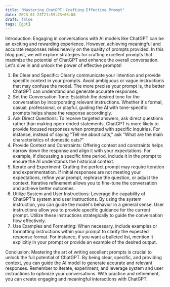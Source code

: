 ```yaml
---
title: "Mastering ChatGPT：Crafting Effective Prompt"
date: 2023-01-23T21:59:23+08:00
draft: false
tags: [gpt]
---
```


Introduction: Engaging in conversations with AI models like ChatGPT can be an exciting and rewarding experience. However, achieving meaningful and accurate responses relies heavily on the quality of prompts provided. In this blog post, we will explore strategies for crafting excellent prompts that maximize the potential of ChatGPT and enhance the overall conversation. Let's dive in and unlock the power of effective prompts!

1. Be Clear and Specific: Clearly communicate your intention and provide specific context in your prompts. Avoid ambiguous or vague instructions that may confuse the model. The more precise your prompt is, the better ChatGPT can understand and generate accurate responses.
2. Set the Conversation Tone: Establish the desired tone for the conversation by incorporating relevant instructions. Whether it's formal, casual, professional, or playful, guiding the AI with tone-specific prompts helps shape the response accordingly.
3. Ask Direct Questions: To receive targeted answers, ask direct questions rather than making open-ended statements. ChatGPT is more likely to provide focused responses when prompted with specific inquiries. For instance, instead of saying "Tell me about cats," ask "What are the main characteristics of domestic cats?"
4. Provide Context and Constraints: Offering context and constraints helps narrow down the response and align it with your expectations. For example, if discussing a specific time period, include it in the prompt to ensure the AI understands the historical context.
5. Iterate and Experiment: Crafting the perfect prompt may require iteration and experimentation. If initial responses are not meeting your expectations, refine your prompt, rephrase the question, or adjust the context. Iterative refinement allows you to fine-tune the conversation and achieve better outcomes.
6. Utilize System and User Instructions: Leverage the capability of ChatGPT's system and user instructions. By using the system instruction, you can guide the model's behavior in a general sense. User instructions allow you to provide specific guidance for the current prompt. Utilize these instructions strategically to guide the conversation flow effectively.
7. Use Examples and Formatting: When necessary, include examples or formatting instructions within your prompt to clarify the expected response format. For instance, if you want a bulleted list, mention it explicitly in your prompt or provide an example of the desired output.

Conclusion: Mastering the art of writing excellent prompts is crucial to unlock the full potential of ChatGPT. By being clear, specific, and providing context, you can guide the AI model to generate accurate and relevant responses. Remember to iterate, experiment, and leverage system and user instructions to optimize your conversations. With practice and refinement, you can create engaging and meaningful interactions with ChatGPT.
